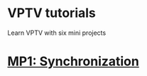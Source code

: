 # VPTV tutorials
Learn VPTV with six mini projects

# [MP1: Synchronization](https://yuzhao0215.github.io/VPTV.github.io/) 
